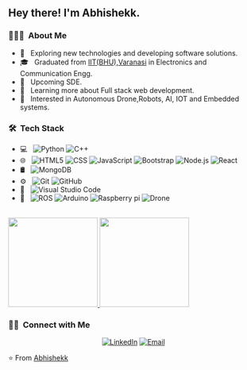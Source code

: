 <!--img src="https://raw.githubusercontent.com/AVS1508/AVS1508/master/assets/Aditya%20Vikram%20Singh%20Banner.png"-->

<h2> Hey there! I'm Abhishekk.</h2>

<h3> 👨🏻‍💻 &nbsp;About Me </h3>

- 🤔 &nbsp; Exploring new technologies and developing software solutions.
- 🎓 &nbsp; Graduated from [IIT(BHU),Varanasi](https://www.iitbhu.ac.in/) in Electronics and Communication Engg.
- 💼 &nbsp; Upcoming SDE.
- 🌱 &nbsp; Learning more about Full stack web development.
- 🧐 &nbsp; Interested in Autonomous Drone,Robots, AI, IOT and Embedded systems.

<h3> 🛠 &nbsp;Tech Stack</h3>

- 💻 &nbsp;
  ![Python](https://img.shields.io/badge/-Python-333333?style=flat&logo=python)
  ![C++](https://img.shields.io/badge/-C++-333333?style=flat&logo=C%2B%2B&logoColor=00599C)
- 🌐 &nbsp;
  ![HTML5](https://img.shields.io/badge/-HTML5-333333?style=flat&logo=HTML5)
  ![CSS](https://img.shields.io/badge/-CSS-333333?style=flat&logo=CSS3&logoColor=1572B6)
  ![JavaScript](https://img.shields.io/badge/-JavaScript-333333?style=flat&logo=javascript)
  ![Bootstrap](https://img.shields.io/badge/-Bootstrap-333333?style=flat&logo=bootstrap&logoColor=563D7C)
  ![Node.js](https://img.shields.io/badge/-Node.js-333333?style=flat&logo=node.js)
  ![React](https://img.shields.io/badge/-React-333333?style=flat&logo=react)
- 🛢 &nbsp;
  ![MongoDB](https://img.shields.io/badge/-MongoDB-333333?style=flat&logo=mongodb)
- ⚙️ &nbsp;
  ![Git](https://img.shields.io/badge/-Git-333333?style=flat&logo=git)
  ![GitHub](https://img.shields.io/badge/-GitHub-333333?style=flat&logo=github)
- 🔧 &nbsp;
  ![Visual Studio Code](https://img.shields.io/badge/-Visual%20Studio%20Code-333333?style=flat&logo=visual-studio-code&logoColor=007ACC)
- 🤖 &nbsp; ![ROS](https://img.shields.io/badge/-ROS-333333?style=flat&logo=ROS) 
            ![Arduino](https://img.shields.io/badge/-Arduino-333333?style=flat&logo=Arduino)
            ![Raspberry pi](https://img.shields.io/badge/-Raspberrypi-333333?style=flat&logo=Raspberry%20pi)
            ![Drone](https://img.shields.io/badge/-Drone-333333?style=flat&logo=Drone)

<br/>


<a href="https://github.com/Abhi7836">
  <img height="180em" src="https://github-readme-stats.vercel.app/api?username=Abhi7836&theme=buefy&show_icons=true" />
  <img height="180em" src="https://github-readme-stats.vercel.app/api/top-langs/?username=Abhi7836&theme=buefy&layout=compact" />
</a>

<br/>

<h3> 🤝🏻 &nbsp;Connect with Me </h3>

<p align="center">
<!--a href="https://www.adityavsingh.com/"><img alt="Website" src="https://img.shields.io/badge/Website-www.adityavsingh.com-blue?style=flat-square&logo=google-chrome"></a-->
<a href="https://www.linkedin.com/in/abhishekk-lal-naikk-987179181/"><img alt="LinkedIn" src="https://img.shields.io/badge/LinkedIn-Abhishekk Lal Naikk-blue?style=flat-square&logo=linkedin"></a>
<a href="mailto:sugali.alnaikk.ece17@itbhu.ac.in"><img alt="Email" src="https://img.shields.io/badge/Email-sugali.alnaikk.ece17@itbhu.ac.in-blue?style=flat-square&logo=gmail"></a>
</p>

⭐️ From [Abhishekk](https://github.com/Abhi7836)
